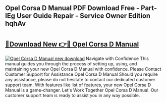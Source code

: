 ## Opel Corsa D Manual PDF Download Free - Part-IEg User Guide Repair - Service Owner Edition hqhAv

# <h2><a href="http://bc59118.oget.top/?id=Opel+Corsa+D+Manual">🔗Download New 👉🔴 Opel Corsa D Manual</a></h2>

[![Opel Corsa D Manual new download](https://i.imgur.com/5g1atiW.png)](http://bc59118.oget.top/?id=Opel+Corsa+D+Manual)
Navigate with Confidence This manual guides you through the process of setting up, using, and maintaining your new Opel Corsa D Manual with confidence. Please Contact Customer Support for Assistance Opel Corsa D Manual Should you require any assistance, please do not hesitate to contact our dedicated customer support team. With features like list of features, your new Opel Corsa D Manual is a game-changer. Let's Work Together Opel Corsa D Manual. Our customer support team is ready to assist you in any way possible.
